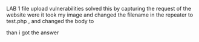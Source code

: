 LAB 1 file upload vulnerabilities
solved this by capturing the request of the website were it took my image and changed the filename in the repeater to test.php ,
and changed the body to
<?php echo file_get_contents('/home/carlos/secret') ?> than i got the answer
